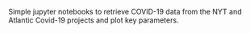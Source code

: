 Simple jupyter notebooks to retrieve COVID-19 data from the NYT and Atlantic Covid-19 projects and plot key parameters.